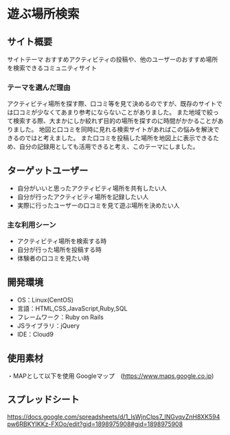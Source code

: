 # 遊ぶ場所検索
## サイト概要
サイトテーマ
おすすめアクティビティの投稿や、他のユーザーのおすすめ場所を検索できるコミュニティサイト
​
### テーマを選んだ理由
アクティビティ場所を探す際、口コミ等を見て決めるのですが、既存のサイトでは口コミが少なくてあまり参考にならないことがありました。
また地域で絞って検索する際、大まかにしか絞れず目的の場所を探すのに時間がかかることがありました。
地図と口コミを同時に見れる検索サイトがあればこの悩みを解決できるのではと考えました。
また口コミを投稿した場所を地図上に表示できるため、自分の記録用としても活用できると考え、このテーマにしました。

## ターゲットユーザー
- 自分がいいと思ったアクティビティ場所を共有したい人
- 自分が行ったアクティビティ場所を記録したい人
- 実際に行ったユーザーの口コミを見て遊ぶ場所を決めたい人
​
### 主な利用シーン
- アクティビティ場所を検索する時
- 自分が行った場所を投稿する時
- 体験者の口コミを見たい時
​
## 開発環境
- OS：Linux(CentOS)
- 言語：HTML,CSS,JavaScript,Ruby,SQL
- フレームワーク：Ruby on Rails
- JSライブラリ：jQuery
- IDE：Cloud9
​
## 使用素材
・MAPとして以下を使用
Googleマップ　(https://www.maps.google.co.jp)

## スプレッドシート
https://docs.google.com/spreadsheets/d/1_lsWjnCIps7_INGvqvZnH8XK594pw6RBKYIKKz-FXOo/edit?gid=1898975908#gid=1898975908